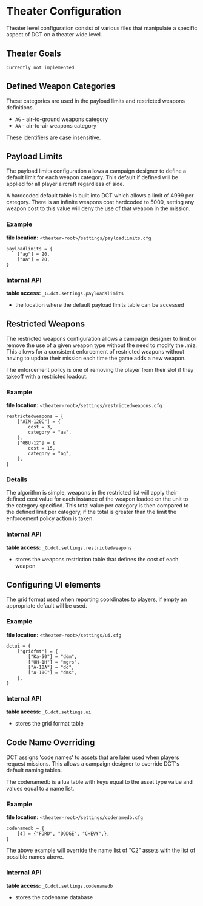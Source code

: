# Theater Configuration

Theater level configuration consist of various files that manipulate a
specific aspect of DCT on a theater wide level.

## Theater Goals

	Currently not implemented

## Defined Weapon Categories

These categories are used in the payload limits and restricted weapons
definitions.

 * `AG` - air-to-ground weapons category
 * `AA` - air-to-air weapons category

These identifiers are case insensitive.

## Payload Limits

The payload limits configuration allows a campaign designer to define a
default limit for each weapon category. This default if defined will be
applied for all player aircraft regardless of side.

A hardcoded default table is built into DCT which allows a limit of
4999 per category. There is an infinite weapons cost hardcoded to
5000, setting any weapon cost to this value will deny the use of that
weapon in the mission.

### Example

**file location:** `<theater-root>/settings/payloadlimits.cfg`

	payloadlimits = {
		["ag"] = 20,
		["aa"] = 20,
	}

### Internal API

**table access:** `_G.dct.settings.payloadslimits`

 - the location where the default payload limits table can be accessed

## Restricted Weapons

The restricted weapons configuration allows a campaign designer to limit
or remove the use of a given weapon type without the need to modify the
.miz. This allows for a consistent enforcement of restricted weapons
without having to update their mission each time the game adds a new
weapon.

The enforcement policy is one of removing the player from their slot
if they takeoff with a restricted loadout.

### Example

**file location:** `<theater-root>/settings/restrictedweapons.cfg`

	restrictedweapons = {
		["AIM-120C"] = {
			cost = 3,
			category = "aa",
		},
		["GBU-12"] = {
			cost = 15,
			category = "ag",
		},
	}

### Details

The algorithm is simple, weapons in the restricted list will apply their
defined cost value for each instance of the weapon loaded on the unit to
the category specified. This total value per category is then compared
to the defined limit per category, if the total is greater than the limit
the enforcement policy action is taken.

### Internal API

**table access:** `_G.dct.settings.restrictedweapons`

 - stores the weapons restriction table that defines the cost of each
   weapon

## Configuring UI elements

The grid format used when reporting coordinates to players, if empty an
appropriate default will be used.

### Example

**file location:** `<theater-root>/settings/ui.cfg`

	dctui = {
		["gridfmt"] = {
			["Ka-50"] = "ddm",
			["UH-1H"] = "mgrs",
			["A-10A"] = "dd",
			["A-10C"] = "dms",
		},
	}

### Internal API

**table access:** `_G.dct.settings.ui`

 - stores the grid format table

## Code Name Overriding

DCT assigns 'code names' to assets that are later used when players
request missions. This allows a campaign designer to override DCT's
default naming tables.

The codenamedb is a lua table with keys equal to the asset type value
and values equal to a name list.

### Example

**file location:** `<theater-root>/settings/codenamedb.cfg`


	codenamedb = {
		[4] = {"FORD", "DODGE", "CHEVY",},
	}

The above example will override the name list of "C2" assets with the
list of possible names above.

### Internal API

**table access:** `_G.dct.settings.codenamedb`

 - stores the codename database
